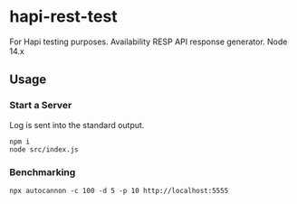 # hapi-rest-test

For Hapi testing purposes. Availability RESP API response generator. Node 14.x

## Usage

### Start a Server
Log is sent into the standard output.
```shell
npm i
node src/index.js
```

### Benchmarking

```shell
npx autocannon -c 100 -d 5 -p 10 http://localhost:5555
```
